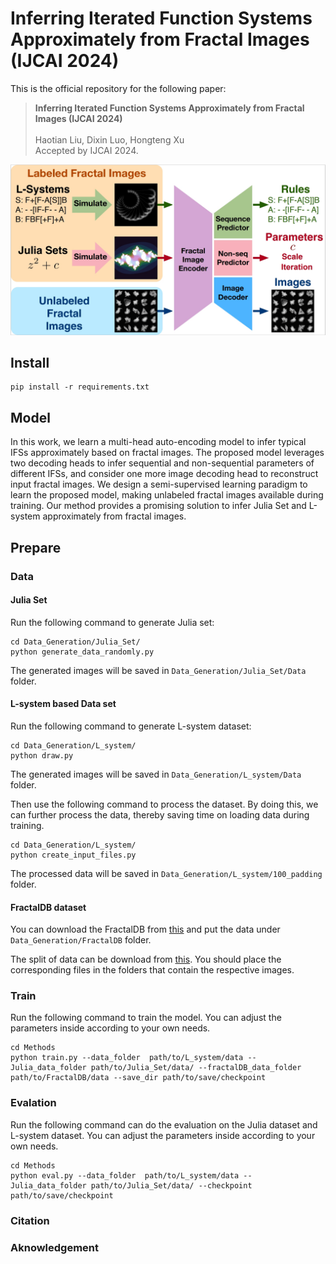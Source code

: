 # Inferring Iterated Function Systems Approximately from Fractal Images (IJCAI 2024)
This is the official repository for the following paper:

>**Inferring Iterated Function Systems Approximately from Fractal Images (IJCAI 2024)**  <br>
 <br>Haotian Liu, Dixin Luo, Hongteng Xu<br>
 Accepted by IJCAI 2024.
 
![Scheme](/assets/scheme.png "Learning Scheme")

## Install

```commandline
pip install -r requirements.txt
```

## Model
In this work, we learn a multi-head auto-encoding model to infer typical IFSs approximately based on fractal images. The proposed model leverages two decoding heads to infer sequential and non-sequential parameters of different IFSs, and consider one more image decoding head to reconstruct input fractal images. We design a semi-supervised learning paradigm to learn the proposed model, making unlabeled
fractal images available during training. Our method provides a promising solution to infer Julia Set and L-system approximately from fractal images.

## Prepare

### Data
#### Julia Set
Run the following command to generate Julia set:
```
cd Data_Generation/Julia_Set/
python generate_data_randomly.py
```
The generated images will be saved in ```Data_Generation/Julia_Set/Data``` folder.

#### L-system based Data set
Run the following command to generate L-system dataset:
```
cd Data_Generation/L_system/
python draw.py
```
The generated images will be saved in ```Data_Generation/L_system/Data``` folder.

Then use the following command to process the dataset. By doing this, we can further process the data, thereby saving time on loading data during training.
```
cd Data_Generation/L_system/
python create_input_files.py
```

The processed data will be saved in ```Data_Generation/L_system/100_padding``` folder.

#### FractalDB dataset
You can download the FractalDB from [this](https://hirokatsukataoka16.github.io/Pretraining-without-Natural-Images/#dataset) and put the data under ```Data_Generation/FractalDB``` folder.


The split of data can be download from [this](https://drive.google.com/drive/folders/131g284E5_lqKDGp7XAFbCu82NFNoISNJ?usp=sharing). You should place the corresponding files in the folders that contain the respective images.


### Train
Run the following command to train the model. You can adjust the parameters inside according to your own needs.

[//]: # (```)

[//]: # (python train.py --data_folder Data_Generation/L_system/100_padding/ --Julia_data_folder Data_Generation/Julia_Set/Data/ --fractalDB_data_folder Data_Generation/FractalDB/)

[//]: # (```)

```
cd Methods
python train.py --data_folder  path/to/L_system/data --Julia_data_folder path/to/Julia_Set/data/ --fractalDB_data_folder path/to/FractalDB/data --save_dir path/to/save/checkpoint
```

### Evalation
Run the following command can do the evaluation on the Julia dataset and L-system dataset. You can adjust the parameters inside according to your own needs.
```
cd Methods
python eval.py --data_folder  path/to/L_system/data --Julia_data_folder path/to/Julia_Set/data/ --checkpoint path/to/save/checkpoint
```


### Citation

### Aknowledgement


